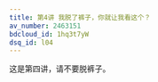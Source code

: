 ```yaml
---
title: 第4讲 我脱了裤子，你就让我看这个？
av_number: 2463151
bdcloud_id: 1hq3t7yW
dsq_id: l04
---
```


这是第四讲，请不要脱裤子。
